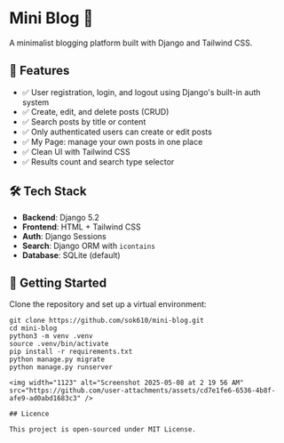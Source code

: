 # Mini Blog 📝

A minimalist blogging platform built with Django and Tailwind CSS.

## 🔧 Features

- ✅ User registration, login, and logout using Django's built-in auth system
- ✅ Create, edit, and delete posts (CRUD)
- ✅ Search posts by title or content
- ✅ Only authenticated users can create or edit posts
- ✅ My Page: manage your own posts in one place
- ✅ Clean UI with Tailwind CSS
- ✅ Results count and search type selector

## 🛠️ Tech Stack

- **Backend**: Django 5.2
- **Frontend**: HTML + Tailwind CSS
- **Auth**: Django Sessions
- **Search**: Django ORM with `icontains`
- **Database**: SQLite (default)

## 🚀 Getting Started

Clone the repository and set up a virtual environment:

```zshrc
git clone https://github.com/sok610/mini-blog.git
cd mini-blog
python3 -m venv .venv
source .venv/bin/activate
pip install -r requirements.txt
python manage.py migrate
python manage.py runserver

<img width="1123" alt="Screenshot 2025-05-08 at 2 19 56 AM" src="https://github.com/user-attachments/assets/cd7e1fe6-6536-4b8f-afe9-ad0abd1683c3" />

## Licence

This project is open-sourced under MIT License.
